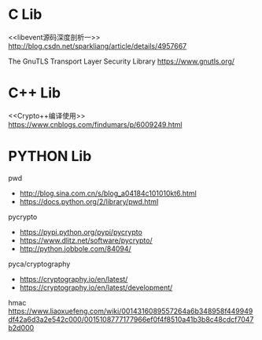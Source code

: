 
# C Lib

<<libevent源码深度剖析一>>
http://blog.csdn.net/sparkliang/article/details/4957667

The GnuTLS Transport Layer Security Library
https://www.gnutls.org/

# C++ Lib

<<Crypto++编译使用>>
https://www.cnblogs.com/findumars/p/6009249.html


# PYTHON Lib


pwd
- http://blog.sina.com.cn/s/blog_a04184c101010kt6.html
- https://docs.python.org/2/library/pwd.html

pycrypto
- https://pypi.python.org/pypi/pycrypto
- https://www.dlitz.net/software/pycrypto/
- http://python.jobbole.com/84094/

pyca/cryptography
- https://cryptography.io/en/latest/
- https://cryptography.io/en/latest/development/

hmac
https://www.liaoxuefeng.com/wiki/0014316089557264a6b348958f449949df42a6d3a2e542c000/0015108777177966ef0f4f8510a41b3b8c48cdcf7047b2d000



